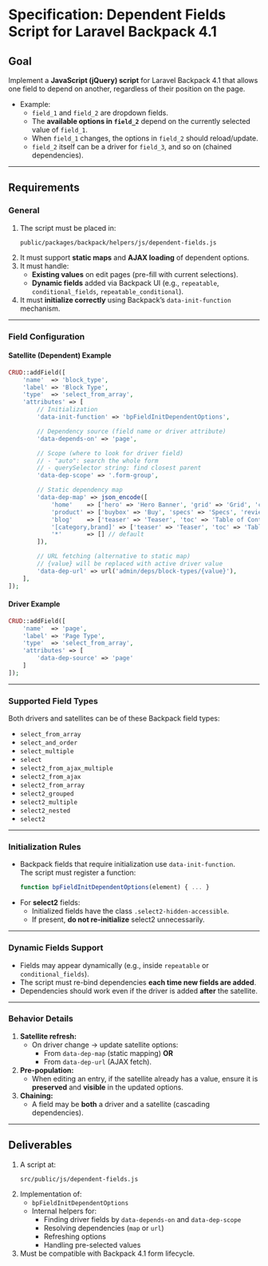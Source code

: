 # Specification: Dependent Fields Script for Laravel Backpack 4.1

## Goal
Implement a **JavaScript (jQuery) script** for Laravel Backpack 4.1 that allows one field to depend on another, regardless of their position on the page.  

- Example:  
  - `field_1` and `field_2` are dropdown fields.  
  - The **available options in `field_2`** depend on the currently selected value of `field_1`.  
  - When `field_1` changes, the options in `field_2` should reload/update.  
  - `field_2` itself can be a driver for `field_3`, and so on (chained dependencies).

---

## Requirements

### General
1. The script must be placed in:
   ```
   public/packages/backpack/helpers/js/dependent-fields.js
   ```
2. It must support **static maps** and **AJAX loading** of dependent options.
3. It must handle:
   - **Existing values** on edit pages (pre-fill with current selections).
   - **Dynamic fields** added via Backpack UI (e.g., `repeatable`, `conditional_fields`, `repeatable_conditional`).
4. It must **initialize correctly** using Backpack’s `data-init-function` mechanism.

---

### Field Configuration

#### Satellite (Dependent) Example
```php
CRUD::addField([
    'name'  => 'block_type',
    'label' => 'Block Type',
    'type'  => 'select_from_array',
    'attributes' => [
        // Initialization
        'data-init-function' => 'bpFieldInitDependentOptions',

        // Dependency source (field name or driver attribute)
        'data-depends-on' => 'page',

        // Scope (where to look for driver field)
        // - "auto": search the whole form
        // - querySelector string: find closest parent
        'data-dep-scope' => '.form-group',

        // Static dependency map
        'data-dep-map' => json_encode([
            'home'    => ['hero' => 'Hero Banner', 'grid' => 'Grid', 'cta' => 'CTA Block'],
            'product' => ['buybox' => 'Buy', 'specs' => 'Specs', 'reviews' => 'Reviews'],
            'blog'    => ['teaser' => 'Teaser', 'toc' => 'Table of Contents'],
            '[category,brand]' => ['teaser' => 'Teaser', 'toc' => 'Table of Contents'],
            '*'       => [] // default
        ]),

        // URL fetching (alternative to static map)
        // {value} will be replaced with active driver value
        'data-dep-url' => url('admin/deps/block-types/{value}'),
    ],
]);
```

#### Driver Example
```php
CRUD::addField([
    'name'  => 'page',
    'label' => 'Page Type',
    'type'  => 'select_from_array',
    'attributes' => [
        'data-dep-source' => 'page'
    ]
]);
```

---

### Supported Field Types
Both drivers and satellites can be of these Backpack field types:

- `select_from_array`  
- `select_and_order`  
- `select_multiple`  
- `select`  
- `select2_from_ajax_multiple`  
- `select2_from_ajax`  
- `select2_from_array`  
- `select2_grouped`  
- `select2_multiple`  
- `select2_nested`  
- `select2`  

---

### Initialization Rules
- Backpack fields that require initialization use `data-init-function`.  
  The script must register a function:
  ```js
  function bpFieldInitDependentOptions(element) { ... }
  ```
- For **select2** fields:
  - Initialized fields have the class `.select2-hidden-accessible`.
  - If present, **do not re-initialize** select2 unnecessarily.

---

### Dynamic Fields Support
- Fields may appear dynamically (e.g., inside `repeatable` or `conditional_fields`).  
- The script must re-bind dependencies **each time new fields are added**.  
- Dependencies should work even if the driver is added **after** the satellite.

---

### Behavior Details
1. **Satellite refresh:**
   - On driver change → update satellite options:
     - From `data-dep-map` (static mapping) **OR**
     - From `data-dep-url` (AJAX fetch).
2. **Pre-population:**
   - When editing an entry, if the satellite already has a value, ensure it is **preserved** and **visible** in the updated options.
3. **Chaining:**
   - A field may be **both** a driver and a satellite (cascading dependencies).

---

## Deliverables
1. A script at:
   ```
   src/public/js/dependent-fields.js
   ```
2. Implementation of:
   - `bpFieldInitDependentOptions`
   - Internal helpers for:
     - Finding driver fields by `data-depends-on` and `data-dep-scope`
     - Resolving dependencies (`map` or `url`)
     - Refreshing options
     - Handling pre-selected values
3. Must be compatible with Backpack 4.1 form lifecycle.